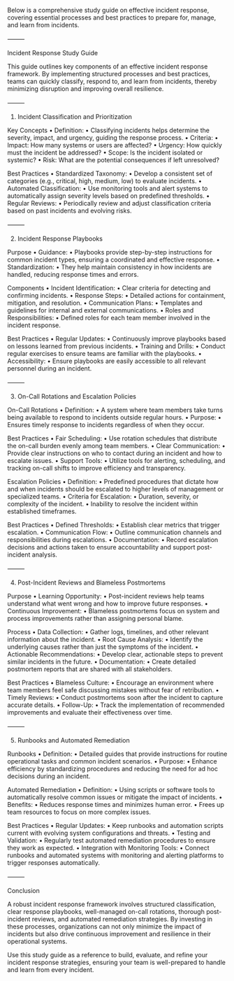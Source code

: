 Below is a comprehensive study guide on effective incident response, covering essential processes and best practices to prepare for, manage, and learn from incidents.

⸻

Incident Response Study Guide

This guide outlines key components of an effective incident response framework. By implementing structured processes and best practices, teams can quickly classify, respond to, and learn from incidents, thereby minimizing disruption and improving overall resilience.

⸻

1. Incident Classification and Prioritization

Key Concepts
• Definition:
• Classifying incidents helps determine the severity, impact, and urgency, guiding the response process.
• Criteria:
• Impact: How many systems or users are affected?
• Urgency: How quickly must the incident be addressed?
• Scope: Is the incident isolated or systemic?
• Risk: What are the potential consequences if left unresolved?

Best Practices
• Standardized Taxonomy:
• Develop a consistent set of categories (e.g., critical, high, medium, low) to evaluate incidents.
• Automated Classification:
• Use monitoring tools and alert systems to automatically assign severity levels based on predefined thresholds.
• Regular Reviews:
• Periodically review and adjust classification criteria based on past incidents and evolving risks.

⸻

2. Incident Response Playbooks

Purpose
• Guidance:
• Playbooks provide step-by-step instructions for common incident types, ensuring a coordinated and effective response.
• Standardization:
• They help maintain consistency in how incidents are handled, reducing response times and errors.

Components
• Incident Identification:
• Clear criteria for detecting and confirming incidents.
• Response Steps:
• Detailed actions for containment, mitigation, and resolution.
• Communication Plans:
• Templates and guidelines for internal and external communications.
• Roles and Responsibilities:
• Defined roles for each team member involved in the incident response.

Best Practices
• Regular Updates:
• Continuously improve playbooks based on lessons learned from previous incidents.
• Training and Drills:
• Conduct regular exercises to ensure teams are familiar with the playbooks.
• Accessibility:
• Ensure playbooks are easily accessible to all relevant personnel during an incident.

⸻

3. On-Call Rotations and Escalation Policies

On-Call Rotations
• Definition:
• A system where team members take turns being available to respond to incidents outside regular hours.
• Purpose:
• Ensures timely response to incidents regardless of when they occur.

Best Practices
• Fair Scheduling:
• Use rotation schedules that distribute the on-call burden evenly among team members.
• Clear Communication:
• Provide clear instructions on who to contact during an incident and how to escalate issues.
• Support Tools:
• Utilize tools for alerting, scheduling, and tracking on-call shifts to improve efficiency and transparency.

Escalation Policies
• Definition:
• Predefined procedures that dictate how and when incidents should be escalated to higher levels of management or specialized teams.
• Criteria for Escalation:
• Duration, severity, or complexity of the incident.
• Inability to resolve the incident within established timeframes.

Best Practices
• Defined Thresholds:
• Establish clear metrics that trigger escalation.
• Communication Flow:
• Outline communication channels and responsibilities during escalations.
• Documentation:
• Record escalation decisions and actions taken to ensure accountability and support post-incident analysis.

⸻

4. Post-Incident Reviews and Blameless Postmortems

Purpose
• Learning Opportunity:
• Post-incident reviews help teams understand what went wrong and how to improve future responses.
• Continuous Improvement:
• Blameless postmortems focus on system and process improvements rather than assigning personal blame.

Process
• Data Collection:
• Gather logs, timelines, and other relevant information about the incident.
• Root Cause Analysis:
• Identify the underlying causes rather than just the symptoms of the incident.
• Actionable Recommendations:
• Develop clear, actionable steps to prevent similar incidents in the future.
• Documentation:
• Create detailed postmortem reports that are shared with all stakeholders.

Best Practices
• Blameless Culture:
• Encourage an environment where team members feel safe discussing mistakes without fear of retribution.
• Timely Reviews:
• Conduct postmortems soon after the incident to capture accurate details.
• Follow-Up:
• Track the implementation of recommended improvements and evaluate their effectiveness over time.

⸻

5. Runbooks and Automated Remediation

Runbooks
• Definition:
• Detailed guides that provide instructions for routine operational tasks and common incident scenarios.
• Purpose:
• Enhance efficiency by standardizing procedures and reducing the need for ad hoc decisions during an incident.

Automated Remediation
• Definition:
• Using scripts or software tools to automatically resolve common issues or mitigate the impact of incidents.
• Benefits:
• Reduces response times and minimizes human error.
• Frees up team resources to focus on more complex issues.

Best Practices
• Regular Updates:
• Keep runbooks and automation scripts current with evolving system configurations and threats.
• Testing and Validation:
• Regularly test automated remediation procedures to ensure they work as expected.
• Integration with Monitoring Tools:
• Connect runbooks and automated systems with monitoring and alerting platforms to trigger responses automatically.

⸻

Conclusion

A robust incident response framework involves structured classification, clear response playbooks, well-managed on-call rotations, thorough post-incident reviews, and automated remediation strategies. By investing in these processes, organizations can not only minimize the impact of incidents but also drive continuous improvement and resilience in their operational systems.

Use this study guide as a reference to build, evaluate, and refine your incident response strategies, ensuring your team is well-prepared to handle and learn from every incident.
